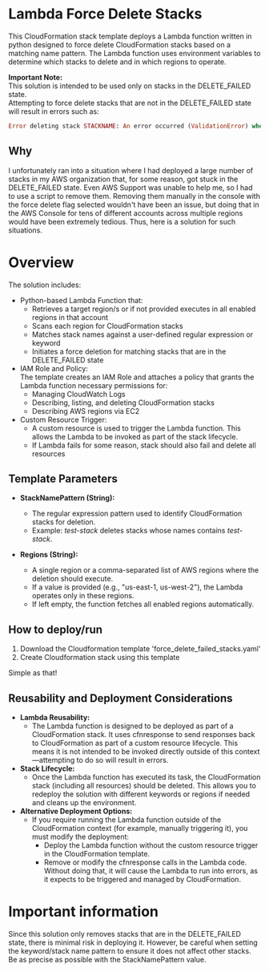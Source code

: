 # Lambda Force Delete Stacks

This CloudFormation stack template deploys a Lambda function written in python designed to force delete CloudFormation stacks based on a matching name pattern. The Lambda function uses environment variables to determine which stacks to delete and in which regions to operate.

**Important Note:**\
This solution is intended to be used only on stacks in the DELETE_FAILED state.\
Attempting to force delete stacks that are not in the DELETE_FAILED state will result in errors such as:

```ruby
Error deleting stack STACKNAME: An error occurred (ValidationError) when calling the DeleteStack operation: Invalid operation on stack [arn:aws:cloudformation:us-east-1:ACCOUNT_ID:stack/STACKNAME/cfae05a0-f301-11ef-97fc-0e0c5416d0eb]. You can activate DeletionMode FORCE_DELETE_STACK in a delete stack operation only when the stack is in the DELETE_FAILED state.
```

## Why

I unfortunately ran into a situation where I had deployed a large number of stacks in my AWS organization that, for some reason, got stuck in the DELETE_FAILED state. Even AWS Support was unable to help me, so I had to use a script to remove them. Removing them manually in the console with the force delete flag selected wouldn't have been an issue, but doing that in the AWS Console for tens of different accounts across multiple regions would have been extremely tedious. Thus, here is a solution for such situations.

# Overview

The solution includes:
- Python-based Lambda Function that:
  - Retrieves a target region/s or if not provided executes in all enabled regions in that account
  - Scans each region for CloudFormation stacks
  - Matches stack names against a user-defined regular expression or keyword
  - Initiates a force deletion for matching stacks that are in the DELETE_FAILED state
- IAM Role and Policy:\
  The template creates an IAM Role and attaches a policy that grants the Lambda function necessary permissions for:
  - Managing CloudWatch Logs
  - Describing, listing, and deleting CloudFormation stacks
  - Describing AWS regions via EC2
- Custom Resource Trigger:
  - A custom resource is used to trigger the Lambda function. This allows the Lambda to be invoked as part of the stack lifecycle.
  - If Lambda fails for some reason, stack should also fail and delete all resources

## Template Parameters

- **StackNamePattern (String):**
  - The regular expression pattern used to identify CloudFormation stacks for deletion.
  - Example: *test-stack* deletes stacks whose names contains *test-stack*.

- **Regions (String):**
  - A single region or a comma-separated list of AWS regions where the deletion should execute.
  - If a value is provided (e.g., "us-east-1, us-west-2"), the Lambda operates only in these regions.
  - If left empty, the function fetches all enabled regions automatically.

## How to deploy/run

1. Download the Cloudformation template 'force_delete_failed_stacks.yaml'
2. Create Cloudformation stack using this template

Simple as that!

## Reusability and Deployment Considerations

- **Lambda Reusability:**
  - The Lambda function is designed to be deployed as part of a CloudFormation stack. It uses cfnresponse to send responses back to CloudFormation as part of a custom resource lifecycle. This means it is not intended to be invoked directly outside of this context—attempting to do so will result in errors.
- **Stack Lifecycle:**
  - Once the Lambda function has executed its task, the CloudFormation stack (including all resources) should be deleted. This allows you to redeploy the solution with different keywords or regions if needed and cleans up the environment.
- **Alternative Deployment Options:**
  - If you require running the Lambda function outside of the CloudFormation context (for example, manually triggering it), you must modify the deployment:
    - Deploy the Lambda function without the custom resource trigger in the CloudFormation template.
    - Remove or modify the cfnresponse calls in the Lambda code. Without doing that, it will cause the Lambda to run into errors, as it expects to be triggered and managed by CloudFormation.

# Important information

Since this solution only removes stacks that are in the DELETE_FAILED state, there is minimal risk in deploying it. However, be careful when setting the keyword/stack name pattern to ensure it does not affect other stacks. Be as precise as possible with the StackNamePattern value.
